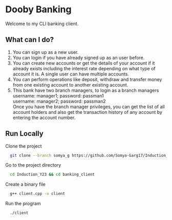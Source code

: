 # Dooby Banking

Welcome to my CLI banking client.

## What can I do?

1. You can sign up as a new user.
2. You can login if you have already signed up as an user before.
3. You can create new accounts or get the details of your account if it already exists including the interest rate depending on what type of account it is. A single user can have multiple accounts.
4. You can perform operations like deposit, withdraw and transfer money from one existing account to another existing account.
5. This bank have two branch managers, to login as a branch managers<br>
   username: manager1; password: passman1<br>
   username: manager2; password: passman2<br>
   Once you have the branch manager privileges, you can get the list of all account holders and also get the transaction history of any account by entering the account number.

## Run Locally

Clone the project

```bash
  git clone --branch somya_g https://github.com/Somya-Garg17/Induction_Y23.git
```

Go to the project directory

```bash
  cd Induction_Y23 && cd banking_client
```

Create a binary file

```bash
  g++ client.cpp -o client
```

Run the program

```bash
  ./client
```
